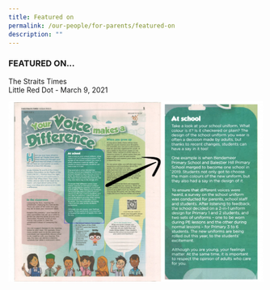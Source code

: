 ```yaml
---
title: Featured on
permalink: /our-people/for-parents/featured-on
description: ""
---
```

### FEATURED ON...

The Straits Times <br>
Little Red Dot - March 9, 2021

![](/images/March_RedDot_BPS.jpg)